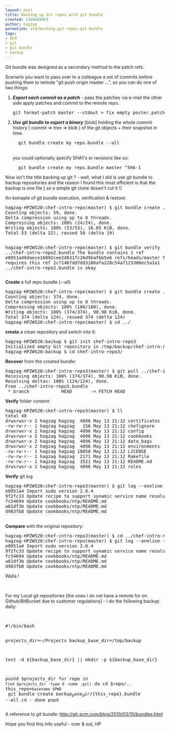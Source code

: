 ```yaml
---
layout: post
title: Backing up Git repos with git bundle
created: 1368469463
author: hagzag
permalink: alm/backing-git-repos-git-bundle
tags:
- ALM
- git
- git bundle
- backup
---
```

<p>Git bundle was designed as a secondary method to the patch refs.</p>
<p>Scenario you want to pass over to a colleague a set of commits before pushing them to remote &quot;git push origin master ...&quot;, so you can do one of two things:</p>
<ol>
	<li>
		<em><strong>Export each commit as a patch</strong></em> - pass the patches via e-mail the other side apply patches and commit to the remote repo.<br />
		<pre>
git format-patch master --stdout &gt; fix_empty_poster.patch
</pre>
	</li>
	<li>
		<em><strong>Use git bundle to export a binary</strong></em> [blob] holding the whole commit history [ commit =&gt; tree =&gt; blob ] of the git objects + their snapshot in time.<br />
		<pre>
  git bundle create my_repo.bundle --all
</pre>
		<br />
		you could optionally specify SHA1&#39;s or revisions like so:<br />
		<pre>
  git bundle create my_repo.bundle master ^SHA-1</pre>
	</li>
</ol>
<p>Now isn&#39;t the title backing up git ? - well, what I did is use git bundle to backup repositories and the reason I found this most efficient is that the backup is one file [ so a simple git clone dosen&#39;t cut it !]</p>
<p>An exmaple of git bundle execution, verification &amp; restore:</p>
<pre>
hagzag-HPZW520:chef-intro-repo(master) $ git bundle create ../chef-intro-repo2.bundle master ^2c7146fdd
Counting objects: 59, done.
Delta compression using up to 8 threads.
Compressing objects: 100% (24/24), done.
Writing objects: 100% (53/53), 16.05 KiB, done.
Total 53 (delta 22), reused 50 (delta 19)

hagzag-HPZW520:chef-intro-repo(master) $ git bundle verify ../chef-intro-repo2.bundle
The bundle contains 1 ref
e0951a40daece16892cee2d831fc26d9bafbb5e6 refs/heads/master
The bundle requires this ref
2c7146fdd7dd3186afa228c54a7123306ec5a1a1 
../chef-intro-repo2.bundle is okay
</pre>
<p><b>Create</b> a full repo bundle (--all)</p>
<pre>
hagzag-HPZW520:chef-intro-repo(master) $ git bundle create ../chef-intro-repo3.bundle --all
Counting objects: 374, done.
Delta compression using up to 8 threads.
Compressing objects: 100% (180/180), done.
Writing objects: 100% (374/374), 90.98 KiB, done.
Total 374 (delta 124), reused 374 (delta 124)
hagzag-HPZW520:chef-intro-repo(master) $ cd ../
</pre>
<p><b>create</b> a clean repository and switch into it:</p>
<pre>
hagzag-HPZW520:backup $ git init chef-intro-repo3
Initialized empty Git repository in /tmp/backup/chef-intro-repo3/.git/
hagzag-HPZW520:backup $ cd chef-intro-repo3/
</pre>
<p><b>Recover</b> from the created bundle:</p>
<pre>
hagzag-HPZW520:chef-intro-repo3(master) $ git pull ../chef-intro-repo3.bundle
Receiving objects: 100% (374/374), 90.98 KiB, done.
Resolving deltas: 100% (124/124), done.
From ../chef-intro-repo3.bundle
 * branch            HEAD       -&gt; FETCH_HEAD
</pre>
<p><b>Verify</b> folder content:</p>
<pre>
hagzag-HPZW520:chef-intro-repo3(master) $ ll
total 48
drwxrwxr-x 2 hagzag hagzag  4096 May 13 21:12 certificates
-rw-rw-r-- 1 hagzag hagzag   156 May 13 21:12 chefignore
drwxrwxr-x 2 hagzag hagzag  4096 May 13 21:12 config
drwxrwxr-x 5 hagzag hagzag  4096 May 13 21:12 cookbooks
drwxrwxr-x 2 hagzag hagzag  4096 May 13 21:12 data_bags
drwxrwxr-x 2 hagzag hagzag  4096 May 13 21:12 environments
-rw-rw-r-- 1 hagzag hagzag 10850 May 13 21:12 LICENSE
-rw-rw-r-- 1 hagzag hagzag  2171 May 13 21:12 Rakefile
-rw-rw-r-- 1 hagzag hagzag  3521 May 13 21:12 README.md
drwxrwxr-x 2 hagzag hagzag  4096 May 13 21:12 roles
</pre>
<p><b>Verify</b> git log</p>
<pre>
hagzag-HPZW520:chef-intro-repo3(master) $ git log --oneline -n 5
e0951a4 Import sudo version 2.0.4
9f2fc33 Update recipe to support synamic service name resolution ...
fc54694 Update cookbooks/ntp/README.md
a61df3b Update cookbooks/ntp/README.md
d983fb8 Update cookbooks/ntp/README.md

</pre>
<p><b>Compare</b> with the original repository:</p>
<pre>
hagzag-HPZW520:chef-intro-repo3(master) $ cd ../chef-intro-repo
hagzag-HPZW520:chef-intro-repo(master) $ git log --oneline -n 5
e0951a4 Import sudo version 2.0.4
9f2fc33 Update recipe to support synamic service name resolution ...
fc54694 Update cookbooks/ntp/README.md
a61df3b Update cookbooks/ntp/README.md
d983fb8 Update cookbooks/ntp/README.md
</pre>
<p>Walla !</p>
<p>&nbsp;</p>
<p>For my Local git repositories [the ones I do not have a remote for on Github/BitBucket due to customer regulations] - I do the following backup daily:</p>
<p>&nbsp;</p>
<pre>
#!/bin/bash 

projects_dir=~/Projects
backup_base_dir=/tmp/backup

test -d ${backup_base_dir} || mkdir -p ${backup_base_dir}

pushd $projects_dir
  for repo in `find $projects_dir -type d -name .git`; do
    cd $repo/..
    this_repo=`basename $PWD`
    git bundle create ${backup_base_dir}/${this_repo}.bundle --all
    cd -
  done
popd
</pre>
<p>A reference to <em>git bundle:&nbsp;</em><a href="http://git-scm.com/blog/2010/03/10/bundles.html">http://git-scm.com/blog/2010/03/10/bundles.html</a></p>
<p>Hope you find this info useful - over &amp; out, HP</p>
